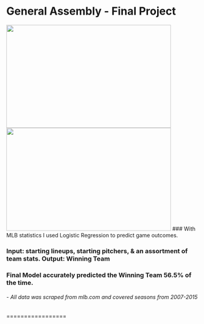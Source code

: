 # General Assembly - Final Project
<img src="https://s3.amazonaws.com/static-assets.generalassemb.ly/logos/generalassembly-open-graph.png" width="432" height="270" />
<img src="http://3.bp.blogspot.com/-XMsysEbA0lk/VbNVtfU5ViI/AAAAAAAAFng/ktxVtWwA_Lw/s1600/1280px-Major_League_Baseball.svg.png" width="432" height="270" />
### With MLB statistics I used Logistic Regression to predict game outcomes.

### Input: starting lineups, starting pitchers, & an assortment of team stats. Output: Winning Team

### Final Model accurately predicted the Winning Team 56.5% of the time.

###### - All data was scraped from mlb.com and covered seasons from *2007-2015*
=================
